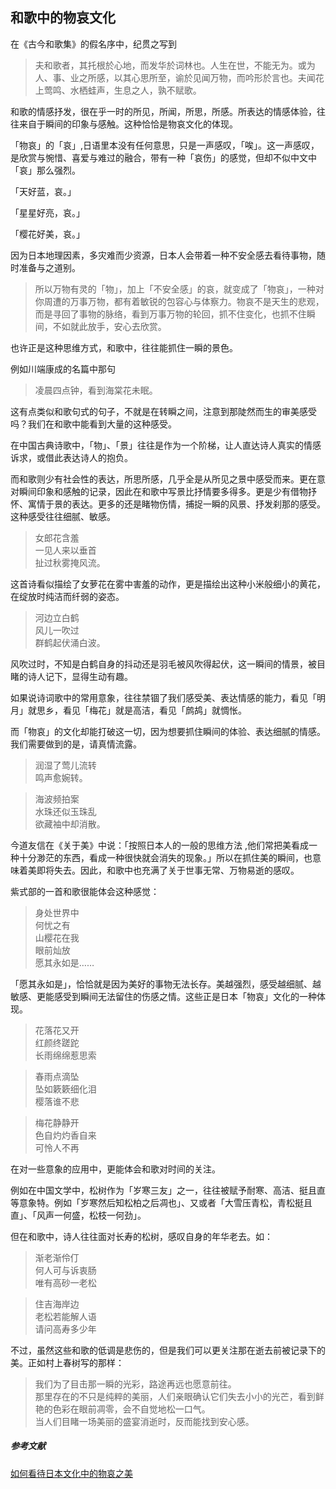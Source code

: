 ## 和歌中的物哀文化

在《古今和歌集》的假名序中，纪贯之写到

> 夫和歌者，其托根於心地，而发华於词林也。人生在世，不能无为。或为人、事、业之所感，以其心思所至，谕於见闻万物，而吟形於言也。夫闻花上莺鸣、水栖蛙声，生息之人，孰不赋歌。

和歌的情感抒发，很在乎一时的所见，所闻，所思，所感。所表达的情感体验，往往来自于瞬间的印象与感触。这种恰恰是物哀文化的体现。


「物哀」的「哀」,日语里本没有任何意思，只是一声感叹，「唉」。这一声感叹，是欣赏与惋惜、喜爱与难过的融合，带有一种「哀伤」的感觉，但却不似中文中「哀」那么强烈。

「天好蓝，哀。」

「星星好亮，哀。」

「樱花好美，哀。」

因为日本地理因素，多灾难而少资源，日本人会带着一种不安全感去看待事物，随时准备与之道别。

> 所以万物有灵的「物」，加上「不安全感」的哀，就变成了「物哀」，一种对你周遭的万事万物，都有着敏锐的包容心与体察力。物哀不是天生的悲观，而是寻回了事物的脉络，看到万事万物的轮回，抓不住变化，也抓不住瞬间，不如就此放手，安心去欣赏。

也许正是这种思维方式，和歌中，往往能抓住一瞬的景色。

例如川端康成的名篇中那句

> 凌晨四点钟，看到海棠花未眠。

这有点类似和歌句式的句子，不就是在转瞬之间，注意到那陡然而生的审美感受吗？我们在和歌中能看到大量的这种感受。

在中国古典诗歌中，「物」、「景」往往是作为一个阶梯，让人直达诗人真实的情感诉求，或借此表达诗人的抱负。

而和歌则少有社会性的表达，所思所感，几乎全是从所见之景中感受而来。更在意对瞬间印象和感触的记录，因此在和歌中写景比抒情要多得多。更是少有借物抒怀、寓情于景的表达。更多的还是睹物伤情，捕捉一瞬的风景、抒发刹那的感受。这种感受往往细腻、敏感。

> 女郎花含羞  
一见人来以垂首  
扯过秋雾掩风流。

这首诗看似描绘了女萝花在雾中害羞的动作，更是描绘出这种小米般细小的黄花，在绽放时纯洁而纤弱的姿态。

> 河边立白鹤  
风儿一吹过  
群鹤起伏涌白波。

风吹过时，不知是白鹤自身的抖动还是羽毛被风吹得起伏，这一瞬间的情景，被目睹的诗人记下，显得生动有趣。

如果说诗词歌中的常用意象，往往禁锢了我们感受美、表达情感的能力，看见「明月」就思乡，看见「梅花」就是高洁，看见「鹧鸪」就惆怅。

而「物哀」的文化却能打破这一切，因为想要抓住瞬间的体验、表达细腻的情感。我们需要做到的是，请真情流露。

> 润湿了莺儿流转  
鸣声愈婉转。


> 海波频拍案  
水珠还似玉珠乱  
欲藏袖中却消散。


今道友信在《关于美》中说：「按照日本人的一般的思维方法 ,他们常把美看成一种十分渺茫的东西，看成一种很快就会消失的现象。」所以在抓住美的瞬间，也意味着美即将失去。因此，和歌中也充满了关于世事无常、万物易逝的感叹。

紫式部的一首和歌很能体会这种感觉：

>身处世界中  
何忧之有  
山樱花在我  
眼前灿放  
愿其永如是……  

「愿其永如是」，恰恰就是因为美好的事物无法长存。美越强烈，感受越细腻、越敏感、更能感受到瞬间无法留住的伤感之情。这些正是日本「物哀」文化的一种体现。

> 花落花又开  
红颜终蹉跎  
长雨绵绵惹思索


> 春雨点滴坠  
坠如簌簌细化泪  
樱落谁不悲


> 梅花静静开  
色自灼灼香自来  
可怜人不再


在对一些意象的应用中，更能体会和歌对时间的关注。

例如在中国文学中，松树作为「岁寒三友」之一，往往被赋予耐寒、高洁、挺且直等意象特。例如「岁寒然后知松柏之后凋也」、又或者「大雪压青松，青松挺且直」、「风声一何盛，松枝一何劲」。

但在和歌中，诗人往往面对长寿的松树，感叹自身的年华老去。如：

>渐老渐伶仃  
>何人可与诉衷肠  
>唯有高砂一老松  


>住吉海岸边  
>老松若能解人语  
>请问高寿多少年  

不过，虽然这些和歌的低调是悲伤的，但是我们可以更关注那在逝去前被记录下的美。正如村上春树写的那样：

> 我们为了目击那一瞬的光彩，路途再远也愿意前往。  
那里存在的不只是纯粹的美丽，人们亲眼确认它们失去小小的光芒，看到鲜艳的色彩在眼前凋零，会不自觉地松一口气。  
当人们目睹一场美丽的盛宴消逝时，反而能找到安心感。

##### 参考文献
[如何看待日本文化中的物哀之美](https://www.zhihu.com/question/21291553)
